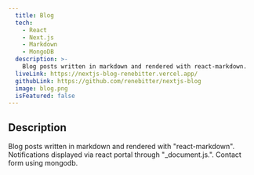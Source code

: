 ```yaml
---
  title: Blog
  tech:
    - React
    - Next.js
    - Markdown
    - MongoDB
  description: >-
    Blog posts written in markdown and rendered with react-markdown.
  liveLink: https://nextjs-blog-renebitter.vercel.app/
  githubLink: https://github.com/renebitter/nextjs-blog
  image: blog.png
  isFeatured: false
---
```


## Description

Blog posts written in markdown and rendered with "react-markdown".
Notifications displayed via react portal through "\_document.js.". Contact
form using mongodb.
